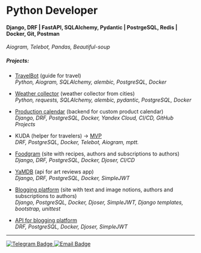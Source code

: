 # Python Developer
#### Django, DRF | FastAPI, SQLAlchemy, Pydantic | PostrgeSQL, Redis | Docker, Git, Postman 
_Aiogram, Telebot, Pandas, Beautiful-soup_

##### Projects:
- [TravelBot] (guide for travel)
<br>_Python, Aiogram, SQLAlchemy, alembic, PostgreSQL, Docker_

- [Weather collector] (weather collector from cities)
<br>_Python, requests, SQLAlchemy, alembic, pydantic, PostgreSQL, Docker_

- [Production calendar] (backend for custom product calendar)
<br>_Django, DRF, PostgreSQL, Docker, Yandex Cloud, CI/CD, GitHub Projects_

- KUDA (helper for travelers) -> [MVP]
<br>_DRF, PostgreSQL, Docker, Telebot, Aiogram, mptt._

- [Foodgram] (site with recipes, authors and subscriptions to authors)
<br>_Django, DRF, PostgreSQL, Docker, Djoser, CI/CD_

- [YaMDB] (api for art reviews app)
<br>_Django, DRF, PostgreSQL, Docker, SimpleJWT_

- [Blogging platform] (site with text and image notions, authors and subscriptions to authors)
<br>_Django, PostgreSQL, Docker, Djoser, SimpleJWT, Django templates, bootstrap, unittest_

- [API for blogging platform]
<br>_DRF, PostgreSQL, Docker, Djoser, SimpleJWT_


---

<div id="header" align="left">
  <div id="badges">
    <a href="https://t.me/annsjaw">
      <img src="https://img.shields.io/badge/Telegram-blue?style=for-the-badge&logo=telegram&logoColor=white" alt="Telegram Badge"/>
    </a>
    <a href="mailto:annsjaw@gmail.com">
      <img src="https://img.shields.io/badge/email-red?style=for-the-badge&logo=gmail&logoColor=white" alt="Email Badge"/>
    </a>
  </div>
</div>



[//]: #
   
   [Weather collector]: <https://github.com/Annsjaw/weather-collector>
   [Production calendar]: <https://github.com/AcceleratorYandexPracticum/calendar/tree/backend>
   [MVP]: <https://t.me/botkudabot>
   [Foodgram]: <https://github.com/Annsjaw/foodgram-project-react>
   [YaMDB]: <https://github.com/Tozix/api_yamdb>
   [Blogging platform]: <https://github.com/Annsjaw/yatube_project>
   [API for blogging platform]: <https://github.com/Annsjaw/api_for_yatube>
   [TravelBot]: <https://t.me/balifm_gid_bot>
